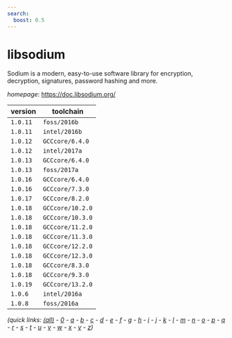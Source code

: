 ```yaml
---
search:
  boost: 0.5
---
```

# libsodium

Sodium is a modern, easy-to-use software library for encryption, decryption, signatures,  password hashing and more.

*homepage*: <https://doc.libsodium.org/>

version | toolchain
--------|----------
``1.0.11`` | ``foss/2016b``
``1.0.11`` | ``intel/2016b``
``1.0.12`` | ``GCCcore/6.4.0``
``1.0.12`` | ``intel/2017a``
``1.0.13`` | ``GCCcore/6.4.0``
``1.0.13`` | ``foss/2017a``
``1.0.16`` | ``GCCcore/6.4.0``
``1.0.16`` | ``GCCcore/7.3.0``
``1.0.17`` | ``GCCcore/8.2.0``
``1.0.18`` | ``GCCcore/10.2.0``
``1.0.18`` | ``GCCcore/10.3.0``
``1.0.18`` | ``GCCcore/11.2.0``
``1.0.18`` | ``GCCcore/11.3.0``
``1.0.18`` | ``GCCcore/12.2.0``
``1.0.18`` | ``GCCcore/12.3.0``
``1.0.18`` | ``GCCcore/8.3.0``
``1.0.18`` | ``GCCcore/9.3.0``
``1.0.19`` | ``GCCcore/13.2.0``
``1.0.6`` | ``intel/2016a``
``1.0.8`` | ``foss/2016a``


*(quick links: [(all)](../index.md) - [0](../0/index.md) - [a](../a/index.md) - [b](../b/index.md) - [c](../c/index.md) - [d](../d/index.md) - [e](../e/index.md) - [f](../f/index.md) - [g](../g/index.md) - [h](../h/index.md) - [i](../i/index.md) - [j](../j/index.md) - [k](../k/index.md) - [l](../l/index.md) - [m](../m/index.md) - [n](../n/index.md) - [o](../o/index.md) - [p](../p/index.md) - [q](../q/index.md) - [r](../r/index.md) - [s](../s/index.md) - [t](../t/index.md) - [u](../u/index.md) - [v](../v/index.md) - [w](../w/index.md) - [x](../x/index.md) - [y](../y/index.md) - [z](../z/index.md))*

